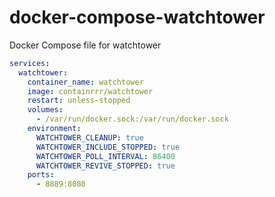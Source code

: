 # docker-compose-watchtower
Docker Compose file for watchtower



```yaml
services:
  watchtower:
    container_name: watchtower
    image: containrrr/watchtower
    restart: unless-stopped
    volumes:
      - /var/run/docker.sock:/var/run/docker.sock
    environment:
      WATCHTOWER_CLEANUP: true
      WATCHTOWER_INCLUDE_STOPPED: true
      WATCHTOWER_POLL_INTERVAL: 86400
      WATCHTOWER_REVIVE_STOPPED: true
    ports:
      - 8889:8080
```
